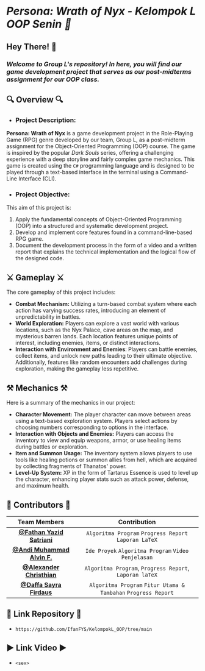 # ***Persona: Wrath of Nyx - Kelompok L OOP Senin 📌***

## **Hey There! 👋**

### ***Welcome to Group L's repository! In here, you will find our game development project that serves as our post-midterms assignment for our OOP class.***

## **🔍 Overview 🔍**
- ### Project Description:
**Persona: Wrath of Nyx** is a game development project in the Role-Playing Game (RPG) genre developed by our team, Group L, as a post-midterm assignment for the Object-Oriented Programming (OOP) course. The game is inspired by the popular *Dark Souls* series, offering a challenging experience with a deep storyline and fairly complex game mechanics. This game is created using the `C#` programming language and is designed to be played through a text-based interface in the terminal using a Command-Line Interface (CLI).
- ### Project Objective:
This aim of this project is:
1. Apply the fundamental concepts of Object-Oriented Programming (OOP) into a structured and systematic development project.
2. Develop and implement core features found in a command-line-based RPG game.
3. Document the development process in the form of a video and a written report that explains the technical implementation and the logical flow of the designed code.

## **⚔️ Gameplay ⚔️**
The core gameplay of this project includes:
- **Combat Mechanism:** Utilizing a turn-based combat system where each action has varying success rates, introducing an element of unpredictability in battles.
- **World Exploration:** Players can explore a vast world with various locations, such as the Nyx Palace, cave areas on the map, and mysterious barren lands. Each location features unique points of interest, including enemies, items, or distinct interactions.
- **Interaction with Environment and Enemies**: Players can battle enemies, collect items, and unlock new paths leading to their ultimate objective. Additionally, features like random encounters add challenges during exploration, making the gameplay less repetitive.

## **⚒️ Mechanics ⚒️**
Here is a summary of the mechanics in our project:
- **Character Movement:** The player character can move between areas using a text-based exploration system. Players select actions by choosing numbers corresponding to options in the interface.
- **Interaction with Objects and Enemies:** Players can access the inventory to view and equip weapons, armor, or use healing items during battles or exploration.
- **Item and Summon Usage:** The inventory system allows players to use tools like healing potions or summon allies from hell, which are acquired by collecting fragments of Thanatos' power.
- **Level-Up System:** XP in the form of Tartarus Essence is used to level up the character, enhancing player stats such as attack power, defense, and maximum health.

## **🤝 Contributors 🤝**
| Team Members | Contribution |
| :----------: | :----------: |
| [**@Fathan Yazid Satriani**](https://github.com/IfanFYS)| `Algoritma Program` `Progress Report` `Laporan LaTeX` |
| [**@Andi Muhammad Alvin F.**](https://github.com/vinend)| `Ide Proyek` `Algoritma Program` `Video Penjelasan` |
| [**@Alexander Christhian**](https://github.com/BantalEmak)| `Algoritma Program`, `Progress Report`, `Laporan laTeX` |
| [**@Daffa Sayra Firdaus**](https://github.com/DAFFAsd)| `Algoritma Program` `Fitur Utama & Tambahan` `Progress Report` |

## **💾 Link Repository 💾**
- `https://github.com/IfanFYS/KelompokL_OOP/tree/main`

## **▶️ Link Video ▶️**

- `<sex>`
